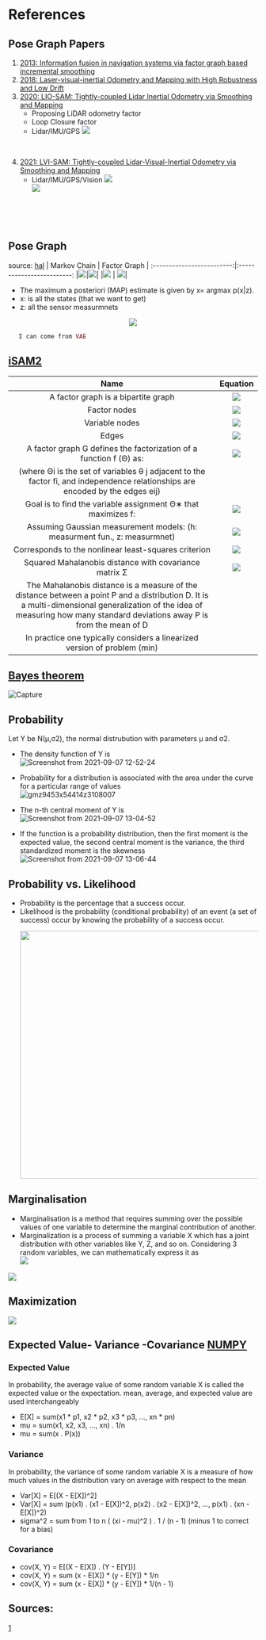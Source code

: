 # References



<!---
Started to write on Sep 3 2021
Zahra
-->

 
## Pose Graph Papers
 1. [2013: Information fusion in navigation systems via factor graph based incremental smoothing](https://www.cc.gatech.edu/~dellaert/pubs/Indelman13ras.pdf)
 2. [2018: Laser-visual-inertial Odometry and Mapping with High Robustness and Low Drift](https://www.researchgate.net/publication/326352534_Laser-visual-inertial_Odometry_and_Mapping_with_High_Robustness_and_Low_Drift)
 3. [2020: LIO-SAM: Tightly-coupled Lidar Inertial Odometry via Smoothing and Mapping](https://arxiv.org/pdf/2007.00258.pdf)
      - Proposing LiDAR odometry factor
      - Loop Closure factor
      - Lidar/IMU/GPS
        <img src="https://user-images.githubusercontent.com/46463022/132263667-32ac0a70-3019-40ec-9ed0-8d4cf09738da.png">
<br/>

 4. [2021: LVI-SAM: Tightly-coupled Lidar-Visual-Inertial Odometry via Smoothing and Mapping](https://arxiv.org/pdf/2104.10831.pdf)
      - Lidar/IMU/GPS/Vision
        <img src="https://user-images.githubusercontent.com/46463022/132414003-f0e772fc-64dc-4bed-b40b-0c5138a0b221.png">  
        <img src="https://user-images.githubusercontent.com/46463022/132414114-8ee29f7d-b069-4a3c-844e-dbd74fd836c6.png">

<br/>

 

<br/>
<br/>



## Pose Graph 
source: [hal](http://people.binf.ku.dk/~thamelry/MLSB08/hal.pdf)
 | Markov Chain | Factor Graph  |
:-------------------------:|:-------------------------:
|![](https://user-images.githubusercontent.com/46463022/132266002-c2df2813-07e8-434b-aa14-ac17885b973e.png)|![](https://user-images.githubusercontent.com/46463022/132266011-e1b4e8a0-9bb6-44b5-9019-ef8e04eaceab.png)|
|![](https://user-images.githubusercontent.com/46463022/132265964-c0fb3e49-e1f6-407b-884c-51ad060520a9.png) | ![](https://user-images.githubusercontent.com/46463022/132265982-a8351aba-118e-4a9f-bbc6-bc0c9d92924d.png)|



   - The maximum a posteriori (MAP) estimate is given by x= argmax p(x|z).  
   - x: is all the states (that we want to get)  
   - z: all the sensor measurmnets 
   <p align="center"> 
    <img src="https://user-images.githubusercontent.com/46463022/132265095-32d04d65-bcb6-45ef-a10b-e19902df3e49.png">  
   </p>
   
   
```ruby
   Σ can come from VAE
```
   
## [iSAM2](https://www.cs.cmu.edu/~kaess/pub/Kaess12ijrr.pdf)

  | Name | Equation  |
  :-------------------------:|:-------------------------:
  | A factor graph is a bipartite graph | ![](https://user-images.githubusercontent.com/46463022/132388495-9652dd14-8ddd-4f5d-84f3-04c022727655.png)|
  | Factor nodes | ![](https://user-images.githubusercontent.com/46463022/132388603-4e803658-27de-42cb-be14-e46351b18458.png)|
  | Variable nodes | ![](https://user-images.githubusercontent.com/46463022/132388686-83b7b068-f1b2-4cc7-9578-9bcb8cdebd33.png)|
  | Edges | ![](https://user-images.githubusercontent.com/46463022/132388775-b6c8230a-4353-4319-837b-a5d980d50a7d.png)|
  | A factor graph G defines the factorization of a function f (Θ) as:|![](https://user-images.githubusercontent.com/46463022/132388924-83c321eb-708c-433e-bb60-4a89022daaf7.png)|
  |  (where Θi is the set of variables θ j adjacent to the factor fi, and independence relationships are encoded by the edges eij)|
  | Goal is to find the variable assignment Θ∗ that maximizes f: |![](https://user-images.githubusercontent.com/46463022/132391432-dd54acbf-b4cc-45df-83f1-ee181fdd2df1.png)|
  | Assuming Gaussian measurement models: (h: measurment fun., z: measurmnet) | ![](https://user-images.githubusercontent.com/46463022/132391721-1cd8a93b-7606-4056-a494-5b9cb54c3264.png)|
  | Corresponds to the nonlinear least-squares criterion| ![](https://user-images.githubusercontent.com/46463022/132391848-495f42cf-381b-4e93-b679-00d9827abaac.png)|
  |Squared Mahalanobis distance with covariance matrix Σ |![](https://user-images.githubusercontent.com/46463022/132391942-4f06e4c6-1327-4f02-b171-54ebd5f264a0.png)|
  |The Mahalanobis distance is a measure of the distance between a point P and a distribution D. It is a multi-dimensional generalization of the idea of measuring how many standard deviations away P is from the mean of D|
  | In practice one typically considers a linearized version of problem (min)|
  





## [Bayes theorem](https://web.stanford.edu/class/archive/cs/cs221/cs221.1196/lectures/csp2-6pp.pdf)
![Capture](https://user-images.githubusercontent.com/46463022/136096588-0c679440-71d5-437b-baa5-aceef15a76da.PNG)

   
## Probability
Let Y be N(μ,σ2), the normal distrubution with parameters μ and σ2.
 - The density function of Y is   
 ![Screenshot from 2021-09-07 12-52-24](https://user-images.githubusercontent.com/46463022/132383632-bd81dfdb-9918-4075-947a-504ed85c60bc.png)  
 - Probability for a distribution is associated with the area under the curve for a particular range of values  
   ![gmz9453x54414z3108007](https://user-images.githubusercontent.com/46463022/132385692-9a02b388-dc49-4eab-b2bb-0331ea590881.gif)
 - The n-th central moment of Y is  
 ![Screenshot from 2021-09-07 13-04-52](https://user-images.githubusercontent.com/46463022/132383800-a9fc8c62-2b57-424c-9750-17177699d925.png)

 - If the function is a probability distribution, then the first moment is the expected value, the second central moment is the variance, the third standardized moment is the skewness  
  ![Screenshot from 2021-09-07 13-06-44](https://user-images.githubusercontent.com/46463022/132384013-eab42b2a-ff56-4ced-bc66-3b31d9b410ea.png)

   
## Probability vs. Likelihood
 - Probability is the percentage that a success occur. 
 - Likelihood is the probability (conditional probability) of an event (a set of success) occur by knowing the probability of a success occur.
   <p align="center"> 
    <img src="https://user-images.githubusercontent.com/46463022/132373331-58fc126b-6eb6-4561-a219-501574f1a5cd.png" width="500">
   </p>


## Marginalisation
- Marginalisation is a method that requires summing over the possible values of one variable to determine the marginal contribution of another.   
- Marginalization is a process of summing a variable X which has a joint distribution with other variables like Y, Z, and so on. Considering 3 random variables, we can mathematically express it as  
     ![](https://user-images.githubusercontent.com/46463022/132374994-1618b69e-2052-4294-a31d-2738bc325aad.png)
     
![](https://user-images.githubusercontent.com/46463022/132375559-52a81bfb-1497-48eb-a73a-bb27321b0378.png)
   



  
## Maximization
![](https://user-images.githubusercontent.com/46463022/132375580-f51b8af6-de77-4f52-aa20-95872d5e2c25.png)

## Expected Value- Variance -Covariance [NUMPY](https://machinelearningmastery.com/introduction-to-expected-value-variance-and-covariance/)

### Expected Value
In probability, the average value of some random variable X is called the expected value or the expectation.
mean, average, and expected value are used interchangeably
- E[X] = sum(x1 * p1, x2 * p2, x3 * p3, ..., xn * pn)
- mu = sum(x1, x2, x3, ..., xn) . 1/n
- mu = sum(x . P(x))

### Variance
In probability, the variance of some random variable X is a measure of how much values in the distribution vary on average with respect to the mean
- Var[X] = E[(X - E[X])^2]
- Var[X] = sum (p(x1) . (x1 - E[X])^2, p(x2) . (x2 - E[X])^2, ..., p(x1) . (xn - E[X])^2)
- sigma^2 = sum from 1 to n ( (xi - mu)^2 ) . 1 / (n - 1) (minus 1 to correct for a bias)

### Covariance
- cov(X, Y) = E[(X - E[X]) . (Y - E[Y])]
- cov(X, Y) = sum (x - E[X]) * (y - E[Y]) * 1/n
- cov(X, Y) = sum (x - E[X]) * (y - E[Y]) * 1/(n - 1)

## Sources:
[1](https://www.cs.cmu.edu/~kaess/pub/Dellaert17fnt.pdf)
